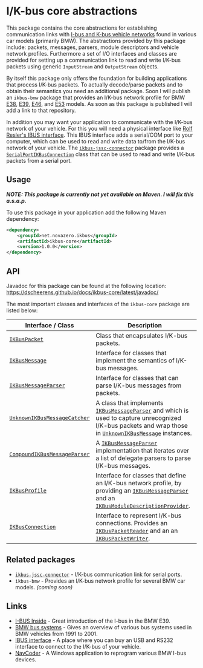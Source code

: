 I/K-bus core abstractions
=========================

This package contains the core abstractions for establishing communication links with [I-bus and K-bus vehicle networks](http://e38.org/bussystem.pdf) found in various car models (primarily BMW).
The abstractions provided by this package include: packets, messages, parsers, module descriptors and vehicle network profiles.
Furthermore a set of I/O interfaces and classes are provided for setting up a communication link to read and write I/K-bus packets using generic `InputStream` and `OutputStream` objects.

By itself this package only offers the foundation for building applications that process I/K-bus packets.
To actually decode/parse packets and to obtain their semantics you need an additional package.
Soon I will publish an `ikbus-bmw` package that provides an I/K-bus network profile for BMW [E38](https://en.wikipedia.org/wiki/BMW_7_Series_%28E38%29), [E39](https://en.wikipedia.org/wiki/BMW_5_Series_%28E39%29), [E46](https://en.wikipedia.org/wiki/BMW_3_Series_%28E46%29), and [E53](https://en.wikipedia.org/wiki/BMW_X5_%28E53%29) models.
As soon as this package is published I will add a link to that repository.

In addition you may want your application to communicate with the I/K-bus network of your vehicle.
For this you will need a physical interface like [Rolf Resler's IBUS interface](http://www.reslers.de/IBUS/).
This IBUS interface adds a serial/COM port to your computer, which can be used to read and write data to/from the I/K-bus network of your vehicle.
The [`ikbus-jssc-connector`](https://github.com/dscheerens/ikbus-jssc-connector) package provides a [`SerialPortIKBusConnection`](https://dscheerens.github.io/docs/ikbus-jssc-connector/latest/javadoc/index.html?net/novazero/lib/ikbus/io/SerialPortIKBusConnection.html) class that can be used to read and write I/K-bus packets from a serial port.

Usage
-----

_**NOTE: This package is currently not yet available on Maven. I will fix this a.s.a.p.**_

To use this package in your application add the following Maven dependency:
```xml
<dependency>
	<groupId>net.novazero.ikbus</groupId>
	<artifactId>ikbus-core</artifactId>
	<version>1.0.0</version>
</dependency>
```

API
---

Javadoc for this package can be found at the following location: https://dscheerens.github.io/docs/ikbus-core/latest/javadoc/

The most important classes and interfaces of the `ikbus-core` package are listed below:

| Interface / Class | Description |
| ----------------- | ----------- |
| [`IKBusPacket`](https://dscheerens.github.io/docs/ikbus-core/latest/javadoc/index.html?net/novazero/lib/ikbus/IKBusPacket.html) | Class that encapsulates I/K-bus packets. |
| [`IKBusMessage`](https://dscheerens.github.io/docs/ikbus-core/latest/javadoc/index.html?net/novazero/lib/ikbus/IKBusMessage.html) | Interface for classes that implement the semantics of I/K-bus messages. |
| [`IKBusMessageParser`](https://dscheerens.github.io/docs/ikbus-core/latest/javadoc/index.html?net/novazero/lib/ikbus/IKBusMessageParser.html) | Interface for classes that can parse I/K-bus messages from packets. |
| [`UnknownIKBusMessageCatcher`](https://dscheerens.github.io/docs/ikbus-core/latest/javadoc/index.html?net/novazero/lib/ikbus/UnknownIKBusMessageCatcher.html) | A class that implements [`IKBusMessageParser`](https://dscheerens.github.io/docs/ikbus-core/latest/javadoc/index.html?net/novazero/lib/ikbus/IKBusMessageParser.html) and which is used to capture unrecognized I/K-bus packets and wrap those in [`UnknownIKBusMessage`](https://dscheerens.github.io/docs/ikbus-core/latest/javadoc/index.html?net/novazero/lib/ikbus/UnknownIKBusMessage.html) instances. |
| [`CompoundIKBusMessageParser`](https://dscheerens.github.io/docs/ikbus-core/latest/javadoc/index.html?net/novazero/lib/ikbus/CompoundIKBusMessageParser.html) | A [`IKBusMessageParser`](https://dscheerens.github.io/docs/ikbus-core/latest/javadoc/index.html?net/novazero/lib/ikbus/IKBusMessageParser.html) implementation that iterates over a list of delegate parsers to parse I/K-bus messages. |
| [`IKBusProfile`](https://dscheerens.github.io/docs/ikbus-core/latest/javadoc/index.html?net/novazero/lib/ikbus/IKBusProfile.html) | Interface for classes that define an I/K-bus network profile, by providing an [`IKBusMessageParser`](https://dscheerens.github.io/docs/ikbus-core/latest/javadoc/index.html?net/novazero/lib/ikbus/IKBusMessageParser.html) and an [`IKBusModuleDescriptionProvider`](https://dscheerens.github.io/docs/ikbus-core/latest/javadoc/index.html?net/novazero/lib/ikbus/IKBusModuleDescriptionProvider.html). |
| [`IKBusConnection`](https://dscheerens.github.io/docs/ikbus-core/latest/javadoc/index.html?net/novazero/lib/ikbus/io/IKBusConnection.html) | Interface to represent I/K-bus connections. Provides an [`IKBusPacketReader`](https://dscheerens.github.io/docs/ikbus-core/latest/javadoc/index.html?net/novazero/lib/ikbus/io/IKBusPacketReader.html) and an an [`IKBusPacketWriter`](https://dscheerens.github.io/docs/ikbus-core/latest/javadoc/index.html?net/novazero/lib/ikbus/io/IKBusPacketWriter.html). |


Related packages
----------------

* [`ikbus-jssc-connector`](https://github.com/dscheerens/ikbus-jssc-connector) - I/K-bus communication link for serial ports.
* `ikbus-bmw` - Provides an I/K-bus network profile for several BMW car models. _(coming soon)_

Links
-----
* [I-BUS Inside](http://web.comhem.se/mulle2/IBUSInsideDRAFTREV5.pdf) - Great introduction of the I-bus in the BMW E39. 
* [BMW bus systems](http://e38.org/bussystem.pdf) - Gives an overview of various bus systems used in BMW vehicles from 1991 to 2001.
* [IBUS interface](http://www.reslers.de/IBUS/) - A place where you can buy an USB and RS232 interface to connect to the I/K-bus of your vehicle.
* [NavCoder](http://www.navcoder.com/) - A Windows application to reprogram various BMW I-bus devices.
